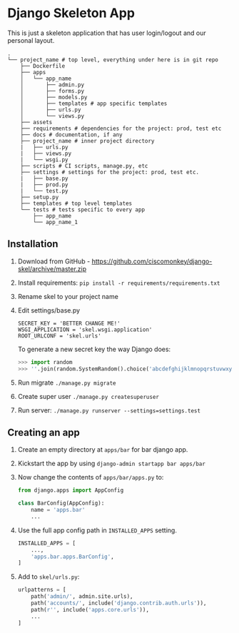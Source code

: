 # Django Skeleton App

This is just a skeleton application that has user login/logout and our personal layout.

```
.
└── project_name # top level, everything under here is in git repo
    ├── Dockerfile
    ├── apps
    │   └── app_name
    │       ├── admin.py
    │       ├── forms.py
    │       ├── models.py
    │       ├── templates # app specific templates
    │       ├── urls.py
    │       └── views.py
    ├── assets
    ├── requirements # dependencies for the project: prod, test etc
    ├── docs # documentation, if any
    ├── project_name # inner project directory
    |   ├── urls.py
    |   ├── views.py
    |   └── wsgi.py    
    ├── scripts # CI scripts, manage.py, etc
    ├── settings # settings for the project: prod, test etc.
    |   ├── base.py
    |   ├── prod.py
    |   └── test.py
    ├── setup.py
    ├── templates # top level templates
    └── tests # tests specific to every app
        ├── app_name
        └── app_name_1
```

## Installation

1. Download from GitHub - https://github.com/ciscomonkey/django-skel/archive/master.zip
1. Install requirements: ```pip install -r requirements/requirements.txt```
1. Rename skel to your project name
1. Edit settings/base.py

    ```
    SECRET_KEY = 'BETTER CHANGE ME!'
    WSGI_APPLICATION = 'skel.wsgi.application'
    ROOT_URLCONF = 'skel.urls'
    ```

    To generate a new secret key the way Django does:

    ```python
    >>> import random
    >>> ''.join(random.SystemRandom().choice('abcdefghijklmnopqrstuvwxyz0123456789!@#$%^&*(-_=+)') for i in range(50))
    ```

1. Run migrate ```./manage.py migrate```
1. Create super user ```./manage.py createsuperuser```
1. Run server: ```./manage.py runserver --settings=settings.test```


## Creating an app

1. Create an empty directory at ```apps/bar``` for bar django app.
1. Kickstart the app by using ```django-admin startapp bar apps/bar```
1. Now change the contents of ```apps/bar/apps.py``` to:

    ```python
    from django.apps import AppConfig
    
    class BarConfig(AppConfig):
    	name = 'apps.bar'
    	...
    ```

1. Use the full app config path in ```INSTALLED_APPS``` setting.

    ```python
    INSTALLED_APPS = [
    	...,
    	'apps.bar.apps.BarConfig',
    ]
    ```

1. Add to ```skel/urls.py```:

    ```python
    urlpatterns = [
    	path('admin/', admin.site.urls),
    	path('accounts/', include('django.contrib.auth.urls')),
    	path(r'', include('apps.core.urls')),
    	...
    ]
    ```


